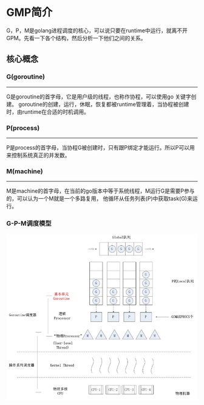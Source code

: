 # GMP简介
 
G，P，M是golang进程调度的核心，可以说只要在runtime中运行，就离不开GPM。先看一下各个结构，然后分析一下他们之间的关系。

## 核心概念
### G(goroutine)
---

G是goroutine的首字母，它是用户级的线程，也称作协程，可以使用go 关键字创建。
goroutine的创建，运行，休眠，恢复都被runtime管理着，当协程被创建时，由runtime在合适的时机调用。

### P(process)
---

P是process的首字母，当协程G被创建时，只有跟P绑定才能运行。所以P可以用来控制系统真正的并发数。

### M(machine)
---

M是machine的首字母，在当前的go版本中等于系统线程，M运行G是需要P参与的，可以认为一个M就是一个多路复用，
他循环从任务列表(P)中获取task(G)来运行。

### G-P-M调度模型

![gpm model](./images/gpm-model.jpeg)


